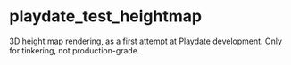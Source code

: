 # playdate_test_heightmap
3D height map rendering, as a first attempt at Playdate development. Only for tinkering, not production-grade.
